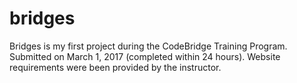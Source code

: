 # bridges
Bridges is my first project during the CodeBridge Training Program. 
Submitted on March 1, 2017 (completed within 24 hours). 
Website requirements were been provided by the instructor.
